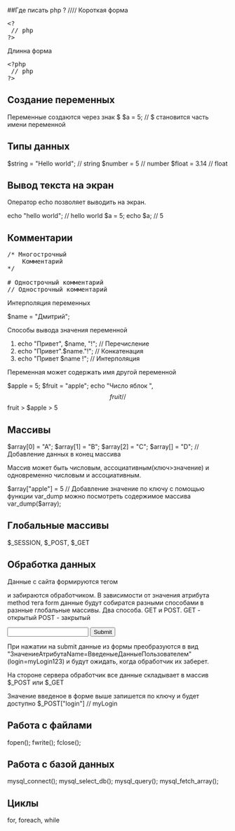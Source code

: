 ##Где писать php ? ////
Короткая форма
<pre>
&lt;?
 // php 
?>
</pre>

Длинна форма
<pre>
&lt;?php
 // php 
?>
</pre>

## Создание переменных

Переменные создаются через знак $
$a = 5; // $ становится часть имени переменной

## Типы данных

$string = "Hello world"; // string
$number = 5 // number
$float = 3.14 // float

## Вывод текста на экран

Оператор echo позволяет выводить на экран.

echo "hello world"; // hello world
$a = 5;
echo $a; // 5

## Комментарии
<pre>
/* Многострочный 
	Комментарий
*/

# Однострочный комментарий
// Однострочный комментарий
</pre>
Интерполяция переменных

$name = "Дмитрий";

Способы вывода значения переменной
1) echo "Привет", $name, "!"; // Перечисление
2) echo "Привет".$name."!"; // Конкатенация
3) echo "Привет $name !"; // Интерполяция

Переменная может содержать имя другой переменной

$apple = 5;
$fruit = "apple";
echo "Число яблок ", $$fruit // $$fruit > $apple > 5

## Массивы

$array[0] = "A";
$array[1] = "B";
$array[2] = "C";
$array[] = "D"; // Добавление данных в конец массива

Массив может быть числовым, ассоциативным(ключ>значение) и одновременно числовым и ассоциативным. 

$array["apple"] = 5 // Добавление значение по ключу
с помощью функции var_dump можно посмотреть содержимое массива
var_dump($array);

## Глобальные массивы
$_SESSION, $_POST, $_GET

## Обработка данных
Данные с сайта формируются тегом <form> и забираются обработчиком.
В зависимости от значения атрибута method тега form данные будут собиратся разными способами в разнные глобальные массивы.
Два способа. GET и POST.
GET - открытый
POST - закрытый

<form action="script.php" method="POST">
	<input name="login">
	<input type="submit">
</form>

При нажатии на submit данные из формы преобразуются в вид "ЗначениеАтрибутаName=ВведеныеДанныеПользователем"(login=myLogin123) и будут ожидать, когда обработчик их заберет.

На стороне сервера обработчик все данные складывает в массив $_POST или $_GET

Значение введеное в форме выше запишется по ключу и будет доступно $_POST["login"] // myLogin

## Работа с файлами
fopen();
fwrite();
fclose();

## Работа с базой данных
mysql_connect();
mysql_select_db();
mysql_query();
mysql_fetch_array();

## Циклы
for, foreach, while

